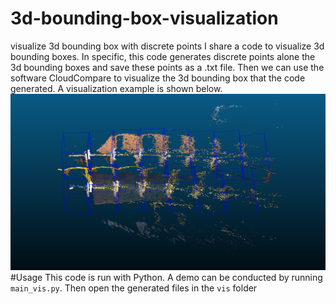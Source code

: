 # 3d-bounding-box-visualization
visualize 3d bounding box with discrete points
I share a code to visualize 3d bounding boxes. In specific, this code generates discrete points alone the 3d bounding boxes and save these points as a .txt file. Then we can use the software CloudCompare to visualize the 3d bounding box that the code generated. A visualization example is shown below.<br>
![](https://github.com/Prominem/3d-bounding-box-visualization/blob/master/3dbboxes.png)<br>
#Usage
This code is run with Python. A demo can be conducted by running `main_vis.py`. Then open the generated files in the `vis` folder

